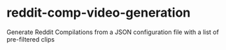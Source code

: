 # reddit-comp-video-generation
Generate Reddit Compilations from a JSON configuration file with a list of pre-filtered clips
